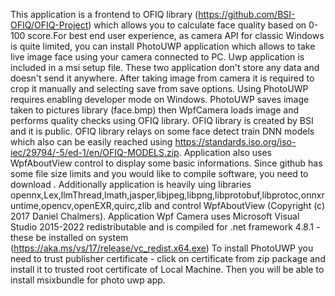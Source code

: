 This application is a frontend to OFIQ library (https://github.com/BSI-OFIQ/OFIQ-Project) which allows you to calculate face quality based on 0-100 score.For best end user experience, as camera API for classic Windows is quite limited, you can install PhotoUWP application which allows to take live image face using your camera connected to PC. Uwp application is included in a msi setup file. These two application don't store any data and doesn't send it anywhere. After taking image from camera it is required to crop it manually and selecting save from save options. Using PhotoUWP requires enabling developer mode on Windows. PhotoUWP saves image taken to pictures library (face.bmp) then WpfCamera loads image and performs quality checks using OFIQ library.
                                      OFIQ library is created by BSI and it is public. OFIQ library relays on some face detect train DNN models which also can be easily reached using https://standards.iso.org/iso-iec/29794/-5/ed-1/en/OFIQ-MODELS.zip. Application also uses WpfAboutView control to display some basic informations.
Since github has some file size limits and you would like to compile software, you need to download . 
Additionally application is heavily uing libraries opennx,Lex,llmThread,lmath,jasper,libjpeg,libpng,libprotobuf,libprotoc,onnxruntime,opencv,openEXR,quirc,zlib 
 and control WpfAboutView (Copyright (c) 2017 Daniel Chalmers).
Application Wpf Camera uses Microsoft Visual Studio 2015-2022 redistributable and is compiled for .net framework 4.8.1 - these be installed on system (https://aka.ms/vs/17/release/vc_redist.x64.exe)
To install PhotoUWP you need to trust publisher certificate - click on certificate from zip package and install it to trusted root certificate of Local Machine.
Then you will be able to install msixbundle for photo uwp app.
